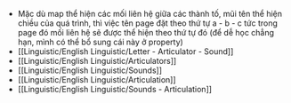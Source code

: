 - Mặc dù map thể hiện các mối liên hệ giữa các thành tố, mũi tên thể hiện chiều của quá trình, thì việc tên page đặt theo thứ tự a - b - c tức trong page đó mối liên hệ sẽ được thể hiện theo thứ tự đó (để dễ học chẳng hạn, mình có thể bổ sung cái này ở property)
- [[Linguistic/English Linguistic/Letter - Articulator - Sound]]
- [[Linguistic/English Linguistic/Articulators]]
- [[Linguistic/English Linguistic/Sounds]]
- [[Linguistic/English Linguistic/Articulation]]
- [[Linguistic/English Linguistic/Sounds - Articulation]]